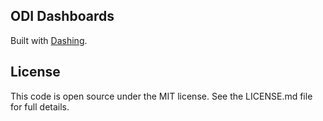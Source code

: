 ODI Dashboards
--------------

Built with [Dashing](http://shopify.github.com/dashing).

License
-------

This code is open source under the MIT license. See the LICENSE.md file for 
full details.

